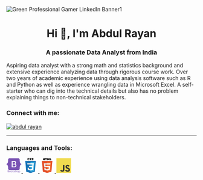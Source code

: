 ![Green Professional Gamer LinkedIn Banner1](https://user-images.githubusercontent.com/87469857/191098182-e656dd88-84f2-4fbd-9f68-73a7d00605c0.png)

<h1 align="center">Hi 👋, I'm Abdul Rayan</h1>
<h3 align="center">A passionate Data Analyst from India</h3>


Aspiring data analyst with a strong math and statistics background and extensive experience analyzing data through rigorous course work. Over two years of academic experience using data analysis software such as R and Python as well as experience wrangling data in Microsoft Excel. A self-starter who can dig into the technical details but also has no problem explaining things to non-technical stakeholders.

<h3 align="left">Connect with me:</h3>

<p align="left">
<a href="https://www.linkedin.com/in/abdul-rayan-5a03411a6/" target="blank"><img align="center" src="https://raw.githubusercontent.com/rahuldkjain/github-profile-readme-generator/master/src/images/icons/Social/linked-in-alt.svg" alt="abdul rayan" height="30" width="40" /></a>

</p>
<hr />


<h3 align="left">Languages and Tools:</h3>
<p align="left"> <a href="https://getbootstrap.com" target="_blank" rel="noreferrer"> <img src="https://raw.githubusercontent.com/devicons/devicon/master/icons/bootstrap/bootstrap-plain-wordmark.svg" alt="bootstrap" width="40" height="40"/> </a> <a href="https://www.w3schools.com/css/" target="_blank" rel="noreferrer"> <img src="https://raw.githubusercontent.com/devicons/devicon/master/icons/css3/css3-original-wordmark.svg" alt="css3" width="40" height="40"/> </a> <a href="https://www.w3.org/html/" target="_blank" rel="noreferrer"> <img src="https://raw.githubusercontent.com/devicons/devicon/master/icons/html5/html5-original-wordmark.svg" alt="html5" width="40" height="40"/> </a> <a href="https://developer.mozilla.org/en-US/docs/Web/JavaScript" target="_blank" rel="noreferrer"> <img src="https://raw.githubusercontent.com/devicons/devicon/master/icons/javascript/javascript-original.svg" alt="javascript" width="40" height="40"/> </a> </p>



